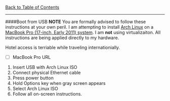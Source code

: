 [Back to Table of Contents](README.md)
***

####Boot from USB
**NOTE** You are formally advised to follow these instructions at your own
peril. I am attempting to install [Arch Linux](https://www.archlinux.org) on
a [MacBook Pro (17-inch, Early 2011)
system](https://support.apple.com/kb/SP621).  I am **not** using virtualizaiton.
All instructions are being applied directly to my hardware.

Hotel access is terriable while traveling internationially.
- [ ] MacBook Pro URL

1. Insert USB with Arch Linux ISO
1. Connect physical Ethernet cable
1. Press power button
1. Hold Options key when gray screen appears
1. Select Arch Linux ISO
1. Follow all on-screen instructions.

